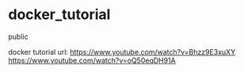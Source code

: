 # docker_tutorial
public

docker tutorial url: https://www.youtube.com/watch?v=Bhzz9E3xuXY
  https://www.youtube.com/watch?v=oQ50eqDH91A



